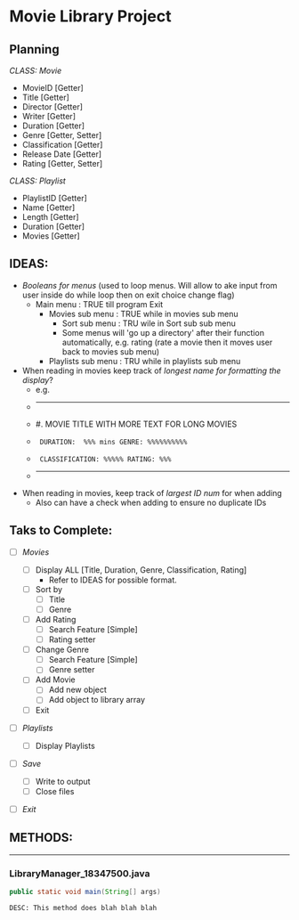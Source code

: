 # Movie Library Project

## Planning

*CLASS: Movie*
* MovieID [Getter]
* Title [Getter]
* Director [Getter]
* Writer [Getter]
* Duration [Getter]
* Genre [Getter, Setter]
* Classification [Getter]
* Release Date [Getter]
* Rating  [Getter, Setter]

*CLASS: Playlist*
* PlaylistID [Getter]
* Name [Getter]
* Length [Getter]
* Duration [Getter]
* Movies [Getter]


## IDEAS:
* *Booleans for menus* (used to loop menus. Will allow to ake input from user inside do while loop then on exit choice change flag)
  * Main menu : TRUE till program Exit
    * Movies sub menu : TRUE while in movies sub menu
      * Sort sub menu : TRU wile in Sort sub sub menu
      * Some menus will 'go up a directory' after their function automatically, e.g. rating (rate a movie then it moves user back to movies sub menu)
    * Playlists sub menu : TRU while in playlists sub menu
* When reading in movies keep track of *longest name for formatting the display*?
  * e.g.
  * ----------------------------------------------
  * #. MOVIE TITLE WITH MORE TEXT FOR LONG MOVIES
  *      DURATION:  %%% mins GENRE: %%%%%%%%%%
  *      CLASSIFICATION: %%%%% RATING: %%%
  * ----------------------------------------------
* When reading in movies, keep track of *largest ID num* for when adding
  * Also can have a check when adding to ensure no duplicate IDs


## Taks to Complete:
* [ ] *Movies*
    * [ ] Display ALL [Title, Duration, Genre, Classification, Rating]
      * Refer to IDEAS for possible format.
    * [ ] Sort by
      * [ ] Title
      * [ ] Genre
    * [ ] Add Rating
      * [ ] Search Feature [Simple]
      * [ ] Rating setter
    * [ ] Change Genre
      * [ ] Search Feature [Simple]
      * [ ] Genre setter
    * [ ] Add Movie
      * [ ] Add new object
      * [ ] Add object to library array
    * [ ] Exit
* [ ] *Playlists*
    * [ ] Display Playlists
* [ ] *Save*
    * [ ] Write to output
    * [ ] Close files
* [ ] *Exit*


## METHODS:
---------
### LibraryManager_18347500.java
  ```java
  public static void main(String[] args)
  ```
    DESC: This method does blah blah blah
